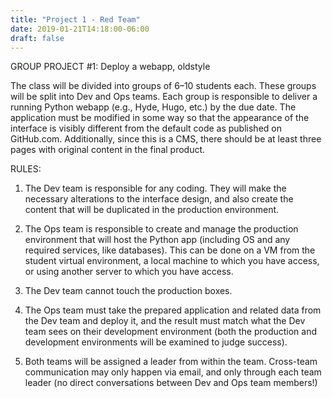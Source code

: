 ```yaml
---
title: "Project 1 - Red Team"
date: 2019-01-21T14:18:00-06:00
draft: false
---
```


GROUP PROJECT #1: Deploy a webapp, oldstyle

The class will be divided into groups of 6–10 students each. These groups will be split into Dev and Ops teams. Each group is responsible to deliver a running Python webapp (e.g., Hyde, Hugo, etc.) by the due date. The application must be modified in some way so that the appearance of the interface is visibly different from the default code as published on GitHub.com. Additionally, since this is a CMS, there should be at least three pages with original content in the final product.

 
RULES:

1. The Dev team is responsible for any coding. They will make the necessary alterations to the interface design, and also create the content that will be duplicated in the production environment.

2. The Ops team is responsible to create and manage the production environment that will host the Python app (including OS and any required services, like databases). This can be done on a VM from the student virtual environment, a local machine to which you have access, or using another server to which you have access.

3. The Dev team cannot touch the production boxes. 

4. The Ops team must take the prepared application and related data from the Dev team and deploy it, and the result must match what the Dev team sees on their development environment (both the production and development environments will be examined to judge success). 

5. Both teams will be assigned a leader from within the team. Cross-team communication may only happen via email, and only through each team leader (no direct conversations between Dev and Ops team members!)


